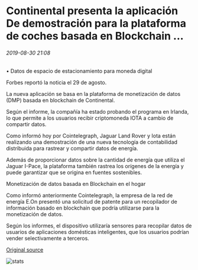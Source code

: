 # Continental presenta la aplicación De demostración para la plataforma de coches basada en Blockchain ...

###### 2019-08-30 21:08

• Datos de espacio de estacionamiento para moneda digital

Forbes reportó la noticia el 29 de agosto.

La nueva aplicación se basa en la plataforma de monetización de datos (DMP) basada en blockchain de Continental.

Según el informe, la compañía ha estado probando el programa en Irlanda, lo que permite a los usuarios recibir criptomoneda IOTA a cambio de compartir datos.

Como informó hoy por Cointelegraph, Jaguar Land Rover y Iota están realizando una demostración de una nueva tecnología de contabilidad distribuida para rastrear y compartir datos de energía.

Además de proporcionar datos sobre la cantidad de energía que utiliza el Jaguar I-Pace, la plataforma también rastrea los orígenes de la energía y puede garantizar que se origina en fuentes sostenibles.

Monetización de datos basada en Blockchain en el hogar

Como informó anteriormente Cointelegraph, la empresa de la red de energía E.On presentó una solicitud de patente para un recopilador de información basado en blockchain que podría utilizarse para la monetización de datos.

Según los informes, el dispositivo utilizaría sensores para recopilar datos de usuarios de aplicaciones domésticas inteligentes, que los usuarios podrían vender selectivamente a terceros.

[Original source](https://cointelegraph.com/news/continental-unveils-demo-earning-app-for-blockchain-based-car-platform)

![stats](https://c.statcounter.com/11760860/0/a89fa40b/1/ "stats")